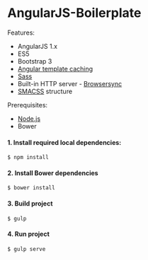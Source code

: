 # AngularJS-Boilerplate

Features:

- AngularJS 1.x
- ES5
- Bootstrap 3
- [Angular template caching](https://github.com/miickel/gulp-angular-templatecache)
- [Sass](http://sass-lang.com/)
- Built-in HTTP server - [Browsersync](https://browsersync.io/)
- [SMACSS](https://smacss.com) structure

Prerequisites: 

- [Node.js](https://nodejs.org)
- Bower


#### 1. Install required local dependencies:

    $ npm install

#### 2. Install Bower dependencies

    $ bower install

#### 3. Build project
    $ gulp

#### 4. Run project
    $ gulp serve
